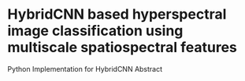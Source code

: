 # HybridCNN based hyperspectral image classification using multiscale spatiospectral features
Python Implementation for HybridCNN
Abstract
